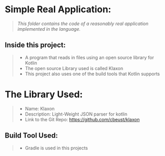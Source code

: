 # Simple Real Application:
>_This folder contains the code of a reasonably real application implemented in the language._

## Inside this project:
> - A program that reads in files using an open source library for Kotlin
> - The open source Library used is called Klaxon
> - This project also uses one of the build tools that Kotlin supports

# The Library Used:
> - Name: Klaxon
> - Description: Light-Weight JSON parser for kotlin
> - Link to the Git Repo: https://github.com/cbeust/klaxon

## Build Tool Used:
> - Gradle is used in this projects
